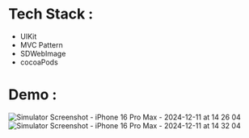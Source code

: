 # Tech Stack :
- UIKit
- MVC Pattern
- SDWebImage
- cocoaPods

# Demo :
![Simulator Screenshot - iPhone 16 Pro Max - 2024-12-11 at 14 26 04](https://github.com/user-attachments/assets/78f3ffab-5cfc-469c-a5a2-c42dfcdda214) ![Simulator Screenshot - iPhone 16 Pro Max - 2024-12-11 at 14 32 04](https://github.com/user-attachments/assets/a0ec00a0-773f-4db5-874b-da05fc112542)

